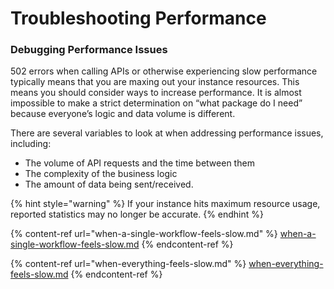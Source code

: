 # Troubleshooting Performance

### Debugging Performance Issues

502 errors when calling APIs or otherwise experiencing slow performance typically means that you are maxing out your instance resources. This means you should consider ways to increase performance. It is almost impossible to make a strict determination on “what package do I need” because everyone’s logic and data volume is different.

There are several variables to look at when addressing performance issues, including:

* The volume of API requests and the time between them
* The complexity of the business logic
* The amount of data being sent/received.

{% hint style="warning" %}
If your instance hits maximum resource usage, reported statistics may no longer be accurate.
{% endhint %}

{% content-ref url="when-a-single-workflow-feels-slow.md" %}
[when-a-single-workflow-feels-slow.md](when-a-single-workflow-feels-slow.md)
{% endcontent-ref %}

{% content-ref url="when-everything-feels-slow.md" %}
[when-everything-feels-slow.md](when-everything-feels-slow.md)
{% endcontent-ref %}
